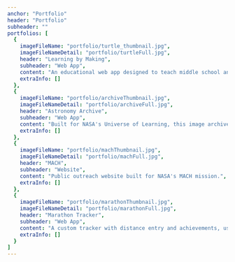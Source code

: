 ```yaml
---
anchor: "Portfolio"
header: "Portfolio"
subheader: ""
portfolios: [
  {
    imageFileName: "portfolio/turtle_thumbnail.jpg",
    imageFileNameDetail: "portfolio/turtleFull.jpg",
    header: "Learning by Making",
    subheader: "Web App",
    content: "An educational web app designed to teach middle school and high school students science and programming through hands on projects. The app is an evolution of an existing Department of Education funded program currently taught in schools, leveraging new tools to connect sensors to the computer. The app can be viewed at https://app.lbym.org.",
    extraInfo: []
  },
  {
    imageFileName: "portfolio/archiveThumbnail.jpg",
    imageFileNameDetail: "portfolio/archiveFull.jpg",
    header: "Astronomy Archive",
    subheader: "Web App",
    content: "Built for NASA's Universe of Learning, this image archive is able to parse data from telescope images in order to make them searchable and available to the public.",
    extraInfo: []
  },
  {
    imageFileName: "portfolio/machThumbnail.jpg",
    imageFileNameDetail: "portfolio/machFull.jpg",
    header: "MACH",
    subheader: "Website",
    content: "Public outreach website built for NASA's MACH mission.",
    extraInfo: []
  },
  {
    imageFileName: "portfolio/marathonThumbnail.jpg",
    imageFileNameDetail: "portfolio/marathonFull.jpg",
    header: "Marathon Tracker",
    subheader: "Web App",
    content: "A custom tracker with distance entry and achievements, used to run Resurrection Roller Derby's 'Skate the Bay' marathon in 2020. Users could enter miles covered on a given date, unlocking achievement badges and, for some participants, showing progress on a leaderboard. Global stats, including distance covered by all participants added together, were also provided. Over 1,000 registrations were recorded, and total distance added up to nearly circumnavigating the Earth twice. This tracker is now being expanded into a general purpose tool, https://trexa.me, that allows other teams to host their own marathons.",
    extraInfo: []
  }
]
---
```

